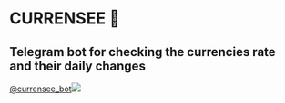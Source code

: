 # CURRENSEE 💸

## Telegram bot for checking the currencies rate and their daily changes

<a href="https://t.me/currensee_bot">@currensee_bot<img src="https://image.flaticon.com/icons/svg/2111/2111644.svg" /></a>
